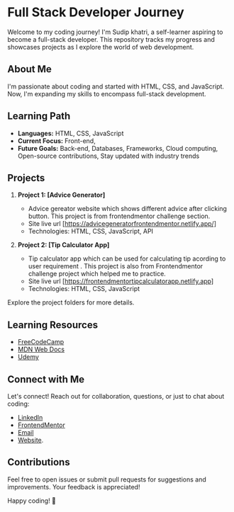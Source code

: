 # Full Stack Developer Journey

Welcome to my coding journey! I'm Sudip khatri, a self-learner aspiring to become a full-stack developer. This repository tracks my progress and showcases projects as I explore the world of web development.

## About Me

I'm passionate about coding and started with HTML, CSS, and JavaScript. Now, I'm expanding my skills to encompass full-stack development.

## Learning Path

- **Languages:** HTML, CSS, JavaScript
- **Current Focus:** Front-end, 
- **Future Goals:** Back-end, Databases, Frameworks, Cloud computing, Open-source contributions, Stay updated with industry trends

## Projects

1. **Project 1: [Advice Generator]**
   - Advice gereator  website which shows different advice after clicking button. This project is from frontendmentor challenge section.
   - Site live url [https://advicegeneratorfrontendmentor.netlify.app/]
   - Technologies: HTML, CSS, JavaScript, API

2. **Project 2: [Tip Calculator App]**
   - Tip calculator app which can be used for calculating tip acording to user requirement . This project is also from Frontendmentor challenge project which helped me to practice.
   - Site live url [https://frontendmentortipcalculatorapp.netlify.app]
   - Technologies: HTML, CSS, JavaScript

Explore the project folders for more details.

## Learning Resources

- [FreeCodeCamp](https://www.freecodecamp.org/)
- [MDN Web Docs](https://developer.mozilla.org/)
- [Udemy](https://www.udemy.com/)

## Connect with Me

Let's connect! Reach out for collaboration, questions, or just to chat about coding:

- [LinkedIn](https://www.linkedin.com/in/sudip-khatri-a72a6a27b/)
- [FrontendMentor](https://www.frontendmentor.io/profile/SudipKhatri036)
- [Email](mailto:sudipkhatri036@gmail.com)
- [Website](https://sudipkhatri.netlify.app/).

## Contributions

Feel free to open issues or submit pull requests for suggestions and improvements. Your feedback is appreciated!

Happy coding! 🚀
